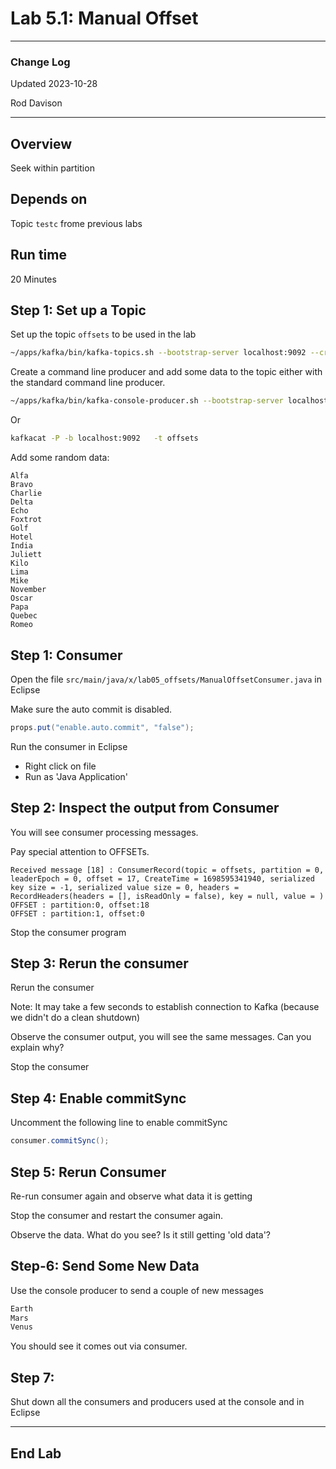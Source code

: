 <link rel='stylesheet' href='../assets/css/main.css'/>

# Lab 5.1: Manual Offset

---

### Change Log

Updated 2023-10-28

Rod Davison

---

## Overview

Seek within partition

## Depends on 

Topic `testc` frome previous labs

## Run time

20 Minutes

## Step 1: Set up a Topic

Set up the topic `offsets` to be used in the lab

```bash
~/apps/kafka/bin/kafka-topics.sh --bootstrap-server localhost:9092 --create --topic offsets --partitions 2
```

Create a command line producer and add some data to the topic either with the standard command line producer.

```bash
~/apps/kafka/bin/kafka-console-producer.sh --bootstrap-server localhost:9092 --topic offsets
```
Or 

```bash
kafkacat -P -b localhost:9092   -t offsets
```
Add some random data:

```console
Alfa
Bravo
Charlie
Delta
Echo
Foxtrot
Golf
Hotel
India
Juliett
Kilo
Lima
Mike
November
Oscar
Papa
Quebec
Romeo
```
## Step 1: Consumer

Open the file `src/main/java/x/lab05_offsets/ManualOffsetConsumer.java` in Eclipse

Make sure the auto commit is disabled.

```java
props.put("enable.auto.commit", "false");
```

Run the consumer in Eclipse
- Right click on file
- Run as 'Java Application'

## Step 2: Inspect the output from Consumer

You will see consumer processing messages.

Pay special attention to OFFSETs.
```console
Received message [18] : ConsumerRecord(topic = offsets, partition = 0, leaderEpoch = 0, offset = 17, CreateTime = 1698595341940, serialized key size = -1, serialized value size = 0, headers = RecordHeaders(headers = [], isReadOnly = false), key = null, value = )
OFFSET : partition:0, offset:18
OFFSET : partition:1, offset:0
```
Stop the consumer program

## Step 3: Rerun the consumer

Rerun the consumer

Note: It may take a few seconds to establish connection to Kafka (because we didn't do a clean shutdown)

Observe the consumer output, you will see the same messages.  Can you explain why?

Stop the consumer

## Step 4: Enable commitSync

Uncomment the following line to enable commitSync

```java
consumer.commitSync();
```

## Step 5: Rerun Consumer

Re-run consumer again and observe what data it is getting 

Stop the consumer and restart the consumer again. 

Observe the data.  What do you see?  Is it still getting 'old data'?

## Step-6: Send Some New Data

Use the console producer to send a couple of new messages

```bash
Earth
Mars
Venus
```

You should see it comes out via consumer.

## Step 7:
 
Shut down all the consumers and producers used at the console and in Eclipse

---

## End Lab

